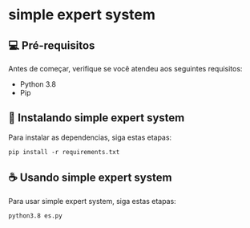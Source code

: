 # simple expert system


## 💻 Pré-requisitos

Antes de começar, verifique se você atendeu aos seguintes requisitos:
* Python 3.8
* Pip

## 🚀 Instalando simple expert system

Para instalar as dependencias, siga estas etapas:

```
pip install -r requirements.txt
```

## ☕ Usando simple expert system

Para usar simple expert system, siga estas etapas:

```
python3.8 es.py
```
